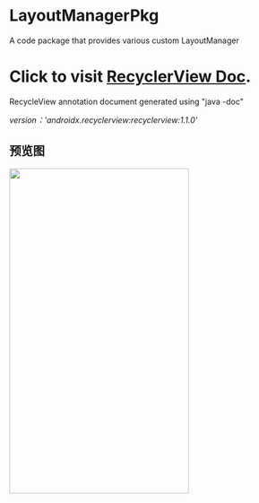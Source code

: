 # LayoutManagerPkg
A code package that provides various custom LayoutManager

# Click to visit [RecyclerView Doc](https://reone.github.io/recycleviewdoc/).
RecycleView annotation document generated using "java -doc"

*version：'androidx.recyclerview:recyclerview:1.1.0'*

## 预览图
<div align="start">
<img src="https://github.com/Reone/LayoutManagerPkg/blob/master/preview/pre_view_notify_card.gif?raw=true"  height="580" width="320">
</div>
